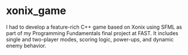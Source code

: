 # xonix_game
I had to develop a feature-rich C++ game based on Xonix using SFML as part of my Programming Fundamentals final project at FAST. It includes single and two-player modes, scoring logic, power-ups, and dynamic enemy behavior.
